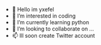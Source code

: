 - 👋 Hello im yxefel
- 👀 I’m interested in coding
- 🌱 I’m currently learning python
- 💞️ I’m looking to collaborate on ...
- 📫 Ill soon create Twitter account

<!---
yxefel/yxefel is a ✨ special ✨ repository because its `README.md` (this file) appears on your GitHub profile.
You can click the Preview link to take a look at your changes.
--->
